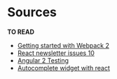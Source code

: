 # Sources
**TO READ**
* [Getting started with Webpack 2](https://blog.madewithenvy.com/getting-started-with-webpack-2-ed2b86c68783#.fscbq0lds)
* [React newsletter issues 10](http://react.statuscode.com/issues/10?utm_source=javascriptweekly&utm_medium=email)
* [Angular 2 Testing](https://auth0.com/blog/angular-2-testing-in-depth-services/?utm_source=javascriptweekly&utm_medium=email)
* [Autocomplete widget with react](https://webapplog.com/autocomplete-react/?utm_source=javascriptweekly&utm_medium=email)

